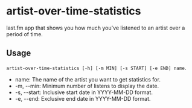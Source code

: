 # artist-over-time-statistics
last.fm app that shows you how much you've listened to an artist over a period of time.

## Usage
`artist-over-time-statistics [-h] [-m MIN] [-s START] [-e END] name`.

+  name: The name of the artist you want to get statistics for.
+  -m, --min:   Minimum number of listens to display the date.
+  -s, --start: Inclusive start date in YYYY-MM-DD format.
+  -e, --end:   Exclusive end date in YYYY-MM-DD format.